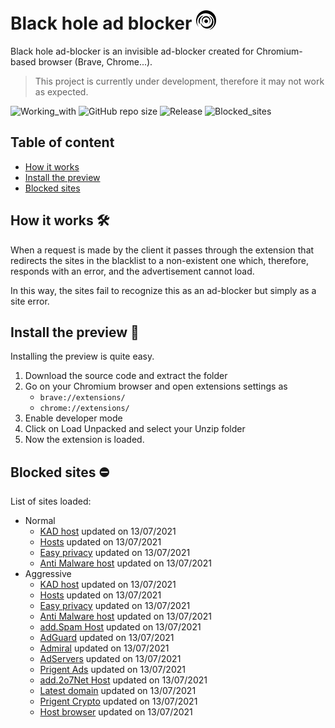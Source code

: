 # Black hole ad blocker ![Black hole ad-blocker logo](/images/blackhole_32.png)

Black hole ad-blocker is an invisible ad-blocker created for Chromium-based browser (Brave, Chrome...).

> This project is currently under development, therefore it may not work as expected.

![Working_with](https://img.shields.io/badge/Working%20with-chromium-yellow?style=for-the-badge)
![GitHub repo size](https://img.shields.io/github/repo-size/Bombo01/Black-hole-ad-blocker?style=for-the-badge)
![Release](https://img.shields.io/badge/Release-0.3%20(pre%20release)-success?style=for-the-badge)
![Blocked_sites](https://img.shields.io/badge/blocked%20sites-%3E%2043926-red?style=for-the-badge)

## Table of content

- [How it works](#how-it-works-hammer_and_wrench)
- [Install the preview](#install-the-preview-file_folder)
- [Blocked sites](#blocked-sites-no_entry)

## How it works :hammer_and_wrench:

When a request is made by the client it passes through the extension that redirects the sites in the blacklist to a non-existent one which, therefore, responds with an error, and the advertisement cannot load.

In this way, the sites fail to recognize this as an ad-blocker but simply as a site error.

## Install the preview :file_folder:

Installing the preview is quite easy.

1. Download the source code and extract the folder
2. Go on your Chromium browser and open extensions settings as
    - `brave://extensions/`
    - `chrome://extensions/`
3. Enable developer mode
4. Click on Load Unpacked and select your Unzip folder
5. Now the extension is loaded.

## Blocked sites :no_entry:

List of sites loaded: 
- Normal
   - [KAD host](https://raw.githubusercontent.com/PolishFiltersTeam/KADhosts/master/KADhosts.txt) updated on 13/07/2021
   - [Hosts](https://adaway.org/hosts.txt) updated on 13/07/2021
   - [Easy privacy](https://v.firebog.net/hosts/Easyprivacy.txt) updated on 13/07/2021
   - [Anti Malware host](https://raw.githubusercontent.com/DandelionSprout/adfilt/master/Alternate%20versions%20Anti-Malware%20List/AntiMalwareHosts.txt) updated on 13/07/2021
- Aggressive
    - [KAD host](https://raw.githubusercontent.com/PolishFiltersTeam/KADhosts/master/KADhosts.txt) updated on 13/07/2021
    - [Hosts](https://adaway.org/hosts.txt) updated on 13/07/2021
    - [Easy privacy](https://v.firebog.net/hosts/Easyprivacy.txt) updated on 13/07/2021
    - [Anti Malware host](https://raw.githubusercontent.com/DandelionSprout/adfilt/master/Alternate%20versions%20Anti-Malware%20List/AntiMalwareHosts.txt) updated on 13/07/2021
    - [add.Spam Host](https://raw.githubusercontent.com/FadeMind/hosts.extras/master/add.Spam/hosts) updated on 13/07/2021
    - [AdGuard](https://v.firebog.net/hosts/AdguardDNS.txt) updated on 13/07/2021
    - [Admiral](https://v.firebog.net/hosts/Admiral.txt) updated on 13/07/2021
    - [AdServers](https://raw.githubusercontent.com/anudeepND/blacklist/master/adservers.txt) updated on 13/07/2021
    - [Prigent Ads](https://v.firebog.net/hosts/Prigent-Ads.txt) updated on 13/07/2021
    - [add.2o7Net Host](https://raw.githubusercontent.com/FadeMind/hosts.extras/master/add.2o7Net/hosts) updated on 13/07/2021
    - [Latest domain](https://osint.digitalside.it/Threat-Intel/lists/latestdomains.txt) updated on 13/07/2021
    - [Prigent Crypto](https://v.firebog.net/hosts/Prigent-Crypto.txt) updated on 13/07/2021
    - [Host browser](https://zerodot1.gitlab.io/CoinBlockerLists/hosts_browser) updated on 13/07/2021